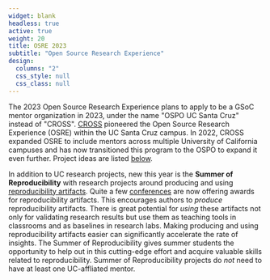 ```yaml
---
widget: blank
headless: true
active: true
weight: 20
title: OSRE 2023
subtitle: "Open Source Research Experience"
design:
  columns: "2"
  css_style: null
  css_class: null
---
```


The 2023 Open Source Research Experience plans to apply to be a GSoC mentor organization in 2023, under the name "OSPO UC Santa Cruz" instead of "CROSS". [CROSS](https://cross.ucsc.edu) pioneered the Open Source Research Experience (OSRE) within the UC Santa Cruz campus. In 2022, CROSS expanded OSRE to include mentors across multiple University of California campuses and has now transitioned this program to the OSPO to expand it even further. Project ideas are listed [below](#projects).

In addition to UC research projects, new this year is the **Summer of Reproducibility** with research projects around producing and using [reproducibility artifacts](https://ctuning.org/ae/). Quite a few [conferences](https://docs.google.com/document/d/1--Q2D0YwgNxqUfQjJohni61d554r3HpPmnjUSaKRRKQ/edit?usp=sharing) are now offering awards for reproducibility artifacts. This encourages authors to *produce* reproducibility artifacts. There is great potential for *using* these artifacts not only for validating research results but use them as teaching tools in classrooms and as baselines in research labs. Making producing and using reproducibility artifacts easier can significantly accelerate the rate of insights. The Summer of Reproducibility gives summer students the opportunity to help out in this cutting-edge effort and acquire valuable skills related to reproducibility. Summer of Reproducibility projects do *not* need to have at least one UC-affliated mentor.

<!-- Might want to include details about the selection process -->

